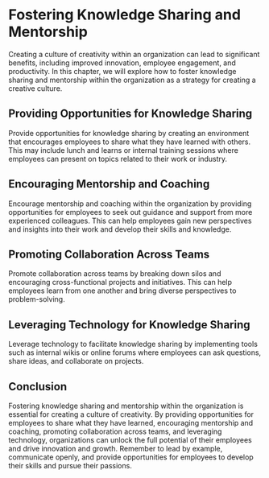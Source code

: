 Fostering Knowledge Sharing and Mentorship
==================================================================================

Creating a culture of creativity within an organization can lead to significant benefits, including improved innovation, employee engagement, and productivity. In this chapter, we will explore how to foster knowledge sharing and mentorship within the organization as a strategy for creating a creative culture.

Providing Opportunities for Knowledge Sharing
---------------------------------------------

Provide opportunities for knowledge sharing by creating an environment that encourages employees to share what they have learned with others. This may include lunch and learns or internal training sessions where employees can present on topics related to their work or industry.

Encouraging Mentorship and Coaching
-----------------------------------

Encourage mentorship and coaching within the organization by providing opportunities for employees to seek out guidance and support from more experienced colleagues. This can help employees gain new perspectives and insights into their work and develop their skills and knowledge.

Promoting Collaboration Across Teams
------------------------------------

Promote collaboration across teams by breaking down silos and encouraging cross-functional projects and initiatives. This can help employees learn from one another and bring diverse perspectives to problem-solving.

Leveraging Technology for Knowledge Sharing
-------------------------------------------

Leverage technology to facilitate knowledge sharing by implementing tools such as internal wikis or online forums where employees can ask questions, share ideas, and collaborate on projects.

Conclusion
----------

Fostering knowledge sharing and mentorship within the organization is essential for creating a culture of creativity. By providing opportunities for employees to share what they have learned, encouraging mentorship and coaching, promoting collaboration across teams, and leveraging technology, organizations can unlock the full potential of their employees and drive innovation and growth. Remember to lead by example, communicate openly, and provide opportunities for employees to develop their skills and pursue their passions.

